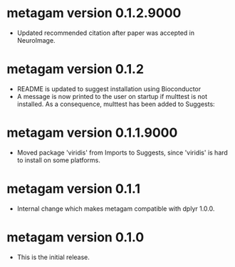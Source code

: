 # metagam version 0.1.2.9000

- Updated recommended citation after paper was accepted in NeuroImage.

# metagam version 0.1.2

- README is updated to suggest installation using Bioconductor
- A message is now printed to the user on startup if multtest is not installed. As a consequence, multtest has been added to Suggests:

# metagam version 0.1.1.9000

- Moved package 'viridis' from Imports to Suggests, since 'viridis' is hard to install on some platforms.

# metagam version 0.1.1

- Internal change which makes metagam compatible with dplyr 1.0.0.

# metagam version 0.1.0

- This is the initial release.
